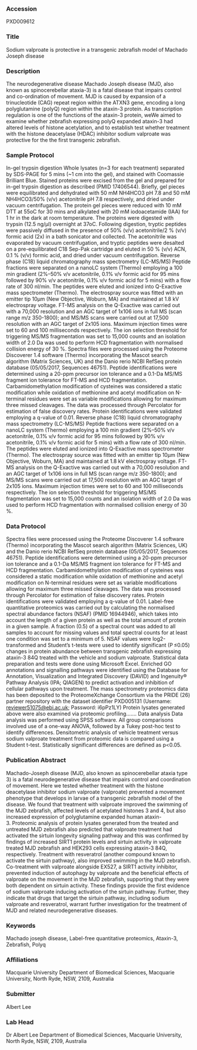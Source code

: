 ### Accession
PXD009612

### Title
Sodium valproate is protective in a transgenic zebrafish model of Machado Joseph disease

### Description
The neurodegenerative disease Machado Joseph disease (MJD, also known as spinocerebellar ataxia-3) is a fatal disease that impairs control and co-ordination of movement. MJD is caused by expansion of a trinucleotide (CAG) repeat region within the ATXN3 gene, encoding a long polyglutamine (polyQ) region within the ataxin-3 protein. As transcription regulation is one of the functions of the ataxin-3 protein, weWe aimed to examine whether zebrafish expressing polyQ expanded ataxin-3 had altered levels of histone acetylation, and to establish test whether treatment with the histone deacetylase (HDAC) inhibitor sodium valproate was protective for the the first transgenic zebrafish.

### Sample Protocol
In-gel trypsin digestion Whole lysates (n=3 for each treatment) separated by SDS-PAGE for 5 mins (~1 cm into the gel), and stained with Coomassie Brilliant Blue. Stained proteins were excised from the gel and prepared for in-gel trypsin digestion as described (PMID 17406544). Briefly, gel pieces were equilibrated and dehydrated with 50 mM NH4HCO3 pH 7.8 and 50 mM NH4HCO3/50% (v/v) acetonitrile pH 7.8 respectively, and dried under vacuum centrifugation. The protein gel pieces were reduced with 10 mM DTT at 55oC for 30 mins and alkylated with 20 mM iodoacetamide (IAA) for 1 hr in the dark at room temperature. The proteins were digested with trypsin (12.5 ng/µl) overnight at 37oC. Following digestion, tryptic peptides were passively diffused in the presence of 50% (v/v) acetonitrile/2 % (v/v) formic acid (2x) in a bath sonicator and collected. The acetonitrile was evaporated by vacuum centrifugation, and tryptic peptides were desalted on a pre-equilibrated C18 Sep-Pak cartridge and eluted in 50 % (v/v) ACN, 0.1 % (v/v) formic acid, and dried under vacuum centrifugation. Reverse phase (C18) liquid chromatography mass spectrometry (LC-MS/MS) Peptide fractions were separated on a nanoLC system (Thermo) employing a 100 min gradient (2%–50% v/v acetonitrile, 0.1% v/v formic acid for 95 mins followed by 90% v/v acetonitrile, 0.1% v/v formic acid for 5 mins) with a flow rate of 300 nl/min. The peptides were eluted and ionized into Q-Exactive mass spectrometer (Thermo). The electrospray source was fitted with an emitter tip 10μm (New Objective, Woburn, MA) and maintained at 1.8 kV electrospray voltage. FT-MS analysis on the Q-Exactive was carried out with a 70,000 resolution and an AGC target of 1x106 ions in full MS (scan range m/z 350-1800); and MS/MS scans were carried out at 17,500 resolution with an AGC target of 2x105 ions. Maximum injection times were set to 60 and 100 milliseconds respectively. The ion selection threshold for triggering MS/MS fragmentation was set to 15,000 counts and an isolation width of 2.0 Da was used to perform HCD fragmentation with normalised collision energy of 30 %.  Spectra files were processed using the Proteome Discoverer 1.4 software (Thermo) incorporating the Mascot search algorithm (Matrix Sciences, UK) and the Danio rerio NCBI RefSeq protein database (05/05/2017, Sequences 46751). Peptide identifications were determined using a 20-ppm precursor ion tolerance and a 0.1-Da MS/MS fragment ion tolerance for FT-MS and HCD fragmentation. Carbamidomethylation modification of cysteines was considered a static modification while oxidation of methionine and acetyl modification on N-terminal residues were set as variable modifications allowing for maximum three missed cleavages. The data was processed through Percolator for estimation of false discovery rates. Protein identifications were validated employing a q-value of 0.01.  Reverse phase (C18) liquid chromatography mass spectrometry (LC-MS/MS) Peptide fractions were separated on a nanoLC system (Thermo) employing a 100 min gradient (2%–50% v/v acetonitrile, 0.1% v/v formic acid for 95 mins followed by 90% v/v acetonitrile, 0.1% v/v formic acid for 5 mins) with a flow rate of 300 nl/min. The peptides were eluted and ionized into Q-Exactive mass spectrometer (Thermo). The electrospray source was fitted with an emitter tip 10μm (New Objective, Woburn, MA) and maintained at 1.8 kV electrospray voltage. FT-MS analysis on the Q-Exactive was carried out with a 70,000 resolution and an AGC target of 1x106 ions in full MS (scan range m/z 350-1800); and MS/MS scans were carried out at 17,500 resolution with an AGC target of 2x105 ions. Maximum injection times were set to 60 and 100 milliseconds respectively. The ion selection threshold for triggering MS/MS fragmentation was set to 15,000 counts and an isolation width of 2.0 Da was used to perform HCD fragmentation with normalised collision energy of 30 %.

### Data Protocol
Spectra files were processed using the Proteome Discoverer 1.4 software (Thermo) incorporating the Mascot search algorithm (Matrix Sciences, UK) and the Danio rerio NCBI RefSeq protein database (05/05/2017, Sequences 46751). Peptide identifications were determined using a 20-ppm precursor ion tolerance and a 0.1-Da MS/MS fragment ion tolerance for FT-MS and HCD fragmentation. Carbamidomethylation modification of cysteines was considered a static modification while oxidation of methionine and acetyl modification on N-terminal residues were set as variable modifications allowing for maximum three missed cleavages. The data was processed through Percolator for estimation of false discovery rates. Protein identifications were validated employing a q-value of 0.01.  Label-free quantitative proteomics was carried out by calculating the normalised spectral abundance factors (NSAF) (PMID 16944946), which takes into account the length of a given protein as well as the total amount of protein in a given sample. A fraction (0.5) of a spectral count was added to all samples to account for missing values and total spectral counts for at least one condition was set to a minimum of 5. NSAF values were log2-transformed and Student’s t-tests were used to identify significant (P ≤0.05) changes in protein abundance between transgenic zebrafish expressing ataxin-3 84Q treated with the vehicle and sodium valproate. Statistical data preparation and tests were done using Microsoft Excel. Enriched GO annotations and signalling pathways were identified using the Database for Annotation, Visualization and Integrated Discovery (DAVID) and Ingenuity® Pathway Analysis (IPA; QIAGEN) to predict activation and inhibition of cellular pathways upon treatment. The mass spectrometry proteomics data has been deposited to the ProteomeXchange Consortium via the PRIDE (26) partner repository with the dataset identifier PXD005131 (Username: reviewer51075@ebi.ac.uk; Password: i6pPz1LY) Protein lysates generated above were also examined via proteomic profiling……. Data analysis Data analysis was performed using SPSS software. All group comparisons involved use of a one-way ANOVA, followed by a Tukey post-hoc test to identify differences. Densitometric analysis of vehicle treatment versus sodium valproate treatment from proteomic data is compared using a Student t-test. Statistically significant differences are defined as p<0.05.

### Publication Abstract
Machado-Joseph disease (MJD, also known as&#xa0;spinocerebellar ataxia type 3)&#xa0;is a fatal&#xa0;neurodegenerative&#xa0;disease that&#xa0;impairs&#xa0;control&#xa0;and coordination of movement.&#xa0;Here we tested whether treatment with the histone deacetylase inhibitor sodium valproate (valproate) prevented a movement phenotype that develops in larvae of a transgenic zebrafish model of the disease. We found that treatment with valproate improved&#xa0;the&#xa0;swimming of the MJD zebrafish, affected levels of acetylated histones 3 and 4, but also increased expression of polyglutamine expanded human ataxin-3.&#xa0;Proteomic analysis of protein lysates generated from the treated and untreated MJD zebrafish also predicted that valproate treatment had activated the&#xa0;sirtuin&#xa0;longevity signaling&#xa0;pathway and this was confirmed by findings of increased SIRT1 protein levels and sirtuin activity in valproate treated MJD zebrafish and HEK293 cells expressing ataxin-3 84Q, respectively. Treatment with resveratrol (another compound&#xa0;known to activate&#xa0;the sirtuin pathway), also improved swimming in the MJD zebrafish. Co-treatment with valproate alongside EX527, a SIRT1 activity inhibitor, prevented induction of autophagy by valproate and the beneficial effects of valproate on the movement in the MJD zebrafish, supporting that they were both dependent on sirtuin activity. These findings provide&#xa0;the first evidence of sodium valproate inducing activation of the sirtuin pathway. Further, they indicate that drugs that target the sirtuin&#xa0;pathway, including sodium valproate and resveratrol, warrant further investigation for the treatment of MJD&#xa0;and&#xa0;related neurodegenerative diseases.

### Keywords
Machado joseph disease, Label-free quantitative proteomics, Ataxin-3, Zebrafish, Polyq

### Affiliations
Macquarie University
Department of Biomedical Sciences, Macquarie University, North Ryde, NSW, 2109, Australia

### Submitter
Albert Lee

### Lab Head
Dr Albert Lee
Department of Biomedical Sciences, Macquarie University, North Ryde, NSW, 2109, Australia


